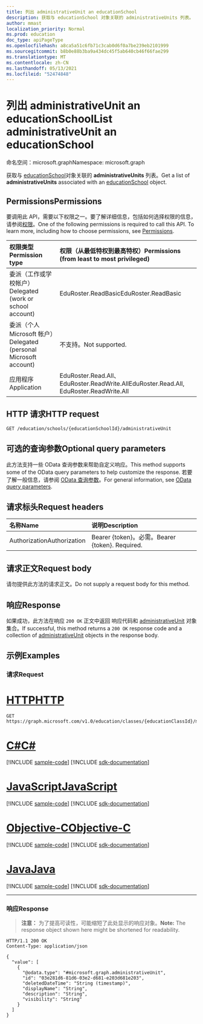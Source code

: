 ```yaml
---
title: 列出 administrativeUnit an educationSchool
description: 获取与 educationSchool 对象关联的 administrativeUnits 列表。
author: mmast
localization_priority: Normal
ms.prod: education
doc_type: apiPageType
ms.openlocfilehash: a8ca5a51c6fb71c3cab0d6f0a7be239eb2101999
ms.sourcegitcommit: b8b0e88b3ba9a434dc45f5ab640cb46f66fae299
ms.translationtype: MT
ms.contentlocale: zh-CN
ms.lasthandoff: 05/13/2021
ms.locfileid: "52474848"
---
```

# <a name="list-administrativeunit-an-educationschool"></a><span data-ttu-id="df9df-103">列出 administrativeUnit an educationSchool</span><span class="sxs-lookup"><span data-stu-id="df9df-103">List administrativeUnit an educationSchool</span></span>

<span data-ttu-id="df9df-104">命名空间：microsoft.graph</span><span class="sxs-lookup"><span data-stu-id="df9df-104">Namespace: microsoft.graph</span></span>

<span data-ttu-id="df9df-105">获取与 [educationSchool](../resources/educationschool.md)对象关联的 **administrativeUnits** 列表。</span><span class="sxs-lookup"><span data-stu-id="df9df-105">Get a list of **administrativeUnits** associated with an [educationSchool](../resources/educationschool.md) object.</span></span>
## <a name="permissions"></a><span data-ttu-id="df9df-106">Permissions</span><span class="sxs-lookup"><span data-stu-id="df9df-106">Permissions</span></span>

<span data-ttu-id="df9df-p101">要调用此 API，需要以下权限之一。要了解详细信息，包括如何选择权限的信息，请参阅[权限](/graph/permissions-reference)。</span><span class="sxs-lookup"><span data-stu-id="df9df-p101">One of the following permissions is required to call this API. To learn more, including how to choose permissions, see [Permissions](/graph/permissions-reference).</span></span>

| <span data-ttu-id="df9df-109">权限类型</span><span class="sxs-lookup"><span data-stu-id="df9df-109">Permission type</span></span>                        | <span data-ttu-id="df9df-110">权限（从最低特权到最高特权）</span><span class="sxs-lookup"><span data-stu-id="df9df-110">Permissions (from least to most privileged)</span></span> |
| :------------------------------------- | :------------------------------------------ |
| <span data-ttu-id="df9df-111">委派（工作或学校帐户）</span><span class="sxs-lookup"><span data-stu-id="df9df-111">Delegated (work or school account)</span></span>     | <span data-ttu-id="df9df-112">EduRoster.ReadBasic</span><span class="sxs-lookup"><span data-stu-id="df9df-112">EduRoster.ReadBasic</span></span>                         |
| <span data-ttu-id="df9df-113">委派（个人 Microsoft 帐户）</span><span class="sxs-lookup"><span data-stu-id="df9df-113">Delegated (personal Microsoft account)</span></span> | <span data-ttu-id="df9df-114">不支持。</span><span class="sxs-lookup"><span data-stu-id="df9df-114">Not supported.</span></span>                              |
| <span data-ttu-id="df9df-115">应用程序</span><span class="sxs-lookup"><span data-stu-id="df9df-115">Application</span></span>                            | <span data-ttu-id="df9df-116">EduRoster.Read.All、EduRoster.ReadWrite.All</span><span class="sxs-lookup"><span data-stu-id="df9df-116">EduRoster.Read.All, EduRoster.ReadWrite.All</span></span> |

## <a name="http-request"></a><span data-ttu-id="df9df-117">HTTP 请求</span><span class="sxs-lookup"><span data-stu-id="df9df-117">HTTP request</span></span>

<!-- {
  "blockType": "ignored"
}
-->

```http
GET /education/schools/{educationSchoolId}/administrativeUnit
```

## <a name="optional-query-parameters"></a><span data-ttu-id="df9df-118">可选的查询参数</span><span class="sxs-lookup"><span data-stu-id="df9df-118">Optional query parameters</span></span>

<span data-ttu-id="df9df-119">此方法支持一些 OData 查询参数来帮助自定义响应。</span><span class="sxs-lookup"><span data-stu-id="df9df-119">This method supports some of the OData query parameters to help customize the response.</span></span> <span data-ttu-id="df9df-120">若要了解一般信息，请参阅 [OData 查询参数](/graph/query-parameters)。</span><span class="sxs-lookup"><span data-stu-id="df9df-120">For general information, see [OData query parameters](/graph/query-parameters).</span></span>

## <a name="request-headers"></a><span data-ttu-id="df9df-121">请求标头</span><span class="sxs-lookup"><span data-stu-id="df9df-121">Request headers</span></span>

| <span data-ttu-id="df9df-122">名称</span><span class="sxs-lookup"><span data-stu-id="df9df-122">Name</span></span>          | <span data-ttu-id="df9df-123">说明</span><span class="sxs-lookup"><span data-stu-id="df9df-123">Description</span></span>               |
| :------------ | :------------------------ |
| <span data-ttu-id="df9df-124">Authorization</span><span class="sxs-lookup"><span data-stu-id="df9df-124">Authorization</span></span> | <span data-ttu-id="df9df-p103">Bearer {token}。必需。</span><span class="sxs-lookup"><span data-stu-id="df9df-p103">Bearer {token}. Required.</span></span> |

## <a name="request-body"></a><span data-ttu-id="df9df-127">请求正文</span><span class="sxs-lookup"><span data-stu-id="df9df-127">Request body</span></span>

<span data-ttu-id="df9df-128">请勿提供此方法的请求正文。</span><span class="sxs-lookup"><span data-stu-id="df9df-128">Do not supply a request body for this method.</span></span>

## <a name="response"></a><span data-ttu-id="df9df-129">响应</span><span class="sxs-lookup"><span data-stu-id="df9df-129">Response</span></span>

<span data-ttu-id="df9df-130">如果成功，此方法在响应 `200 OK` 正文中返回 响应代码和 [administrativeUnit](../resources/administrativeunit.md) 对象集合。</span><span class="sxs-lookup"><span data-stu-id="df9df-130">If successful, this method returns a `200 OK` response code and a collection of [administrativeUnit](../resources/administrativeunit.md) objects in the response body.</span></span>

## <a name="examples"></a><span data-ttu-id="df9df-131">示例</span><span class="sxs-lookup"><span data-stu-id="df9df-131">Examples</span></span>

### <a name="request"></a><span data-ttu-id="df9df-132">请求</span><span class="sxs-lookup"><span data-stu-id="df9df-132">Request</span></span>


# <a name="http"></a>[<span data-ttu-id="df9df-133">HTTP</span><span class="sxs-lookup"><span data-stu-id="df9df-133">HTTP</span></span>](#tab/http)
<!-- {
  "blockType": "request",
  "name": "list_administrativeunit"
}
-->

```msgraph-interactive
GET https://graph.microsoft.com/v1.0/education/classes/{educationClassId}/members/{educationUserId}/schools/{educationSchoolId}/administrativeUnit
```
# <a name="c"></a>[<span data-ttu-id="df9df-134">C#</span><span class="sxs-lookup"><span data-stu-id="df9df-134">C#</span></span>](#tab/csharp)
[!INCLUDE [sample-code](../includes/snippets/csharp/list-administrativeunit-csharp-snippets.md)]
[!INCLUDE [sdk-documentation](../includes/snippets/snippets-sdk-documentation-link.md)]

# <a name="javascript"></a>[<span data-ttu-id="df9df-135">JavaScript</span><span class="sxs-lookup"><span data-stu-id="df9df-135">JavaScript</span></span>](#tab/javascript)
[!INCLUDE [sample-code](../includes/snippets/javascript/list-administrativeunit-javascript-snippets.md)]
[!INCLUDE [sdk-documentation](../includes/snippets/snippets-sdk-documentation-link.md)]

# <a name="objective-c"></a>[<span data-ttu-id="df9df-136">Objective-C</span><span class="sxs-lookup"><span data-stu-id="df9df-136">Objective-C</span></span>](#tab/objc)
[!INCLUDE [sample-code](../includes/snippets/objc/list-administrativeunit-objc-snippets.md)]
[!INCLUDE [sdk-documentation](../includes/snippets/snippets-sdk-documentation-link.md)]

# <a name="java"></a>[<span data-ttu-id="df9df-137">Java</span><span class="sxs-lookup"><span data-stu-id="df9df-137">Java</span></span>](#tab/java)
[!INCLUDE [sample-code](../includes/snippets/java/list-administrativeunit-java-snippets.md)]
[!INCLUDE [sdk-documentation](../includes/snippets/snippets-sdk-documentation-link.md)]

---


### <a name="response"></a><span data-ttu-id="df9df-138">响应</span><span class="sxs-lookup"><span data-stu-id="df9df-138">Response</span></span>

> <span data-ttu-id="df9df-139">**注意：** 为了提高可读性，可能缩短了此处显示的响应对象。</span><span class="sxs-lookup"><span data-stu-id="df9df-139">**Note:** The response object shown here might be shortened for readability.</span></span>

<!-- {
  "blockType": "response",
  "truncated": true,
  "@odata.type": "Collection(microsoft.graph.administrativeUnit)"
}
-->

```http
HTTP/1.1 200 OK
Content-Type: application/json

{
  "value": [
    {
      "@odata.type": "#microsoft.graph.administrativeUnit",
      "id": "03e281d6-81d6-03e2-d681-e203d681e203",
      "deletedDateTime": "String (timestamp)",
      "displayName": "String",
      "description": "String",
      "visibility": "String"
    }
  ]
}
```
